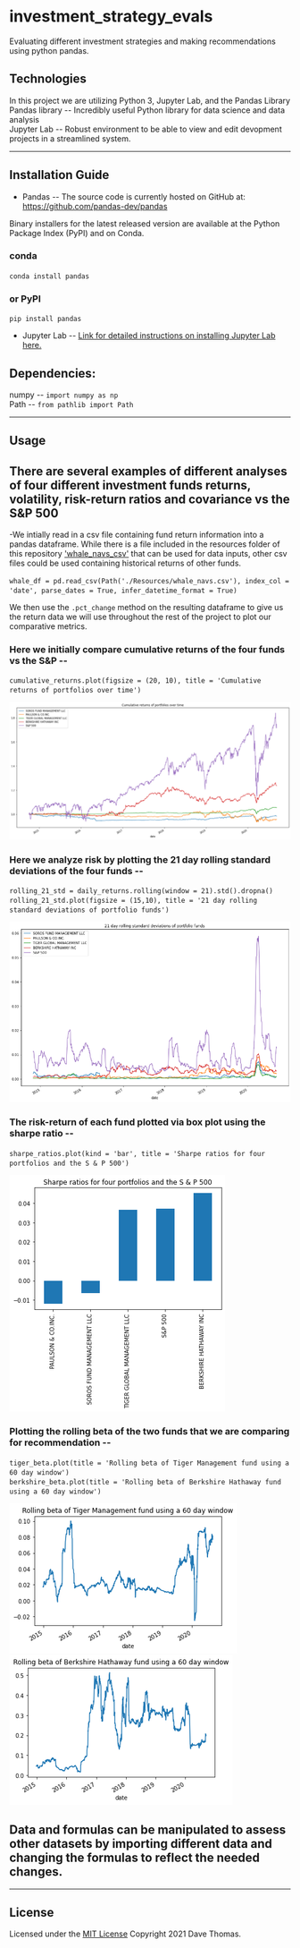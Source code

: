 # investment_strategy_evals
Evaluating different investment strategies and making recommendations using python pandas.

## Technologies

In this project we are utilizing Python 3, Jupyter Lab, and the Pandas Library  
Pandas library -- Incredibly useful Python library for data science and data analysis  
Jupyter Lab -- Robust environment to be able to view and edit devopment projects in a streamlined system.

---

## Installation Guide

* Pandas -- The source code is currently hosted on GitHub at: https://github.com/pandas-dev/pandas

Binary installers for the latest released version are available at the Python Package Index (PyPI) and on Conda.

### conda
`conda install pandas`
### or PyPI
`pip install pandas`

* Jupyter Lab -- 
    [Link for detailed instructions on installing Jupyter Lab here.](https://jupyter.org/install)  
    
## Dependencies:  

numpy -- `import numpy as np`  
Path -- `from pathlib import Path`

---

## Usage

## There are several examples of different analyses of four different investment funds returns, volatility, risk-return ratios and covariance vs the S&P 500  

-We intially read in a csv file containing fund return information into a pandas dataframe.  While there is a file included in the resources folder of this repository ['whale_navs_csv'](./Resources/whale_navs.csv) that can be used for data inputs, other csv files could be used containing historical returns of other funds.  

`whale_df = pd.read_csv(Path('./Resources/whale_navs.csv'), index_col = 'date', parse_dates = True, infer_datetime_format = True)`  

We then use the `.pct_change` method on the resulting dataframe to give us the return data we will use throughout the rest of the project to plot our comparative metrics.

### Here we initially compare cumulative returns of the four funds vs the S&P --  

`cumulative_returns.plot(figsize = (20, 10), title = 'Cumulative returns of portfolios over time')`

![Cumulative Returns](./Resources/cumulative_returns.png)

### Here we analyze risk by plotting the 21 day rolling standard deviations of the four funds --  

`rolling_21_std = daily_returns.rolling(window = 21).std().dropna()
rolling_21_std.plot(figsize = (15,10), title = '21 day rolling standard deviations of portfolio funds')`  

![Rolling standard deviations of the four funds](./Resources/rolling_standard_deviation.png)

### The risk-return of each fund plotted via box plot using the sharpe ratio --  

`sharpe_ratios.plot(kind = 'bar', title = 'Sharpe ratios for four portfolios and the S & P 500')`  

![Risk return box plot](./Resources/risk_return.png)


### Plotting the rolling beta of the two funds that we are comparing for recommendation --  

`tiger_beta.plot(title = 'Rolling beta of Tiger Management fund using a 60 day window')`  
`berkshire_beta.plot(title = 'Rolling beta of Berkshire Hathaway fund using a 60 day window')`  

![Tiger Fund Beta Plot](./Resources/tiger_beta.png)  
![Berkshire Fund Beta Plot](./Resources/berkshire_beta.png)


## Data and formulas can be manipulated to assess other datasets by importing different data and changing the formulas to reflect the needed changes.


---

## License

Licensed under the [MIT License](https://github.com/git/git-scm.com/blob/main/MIT-LICENSE.txt)  Copyright 2021 Dave Thomas.

